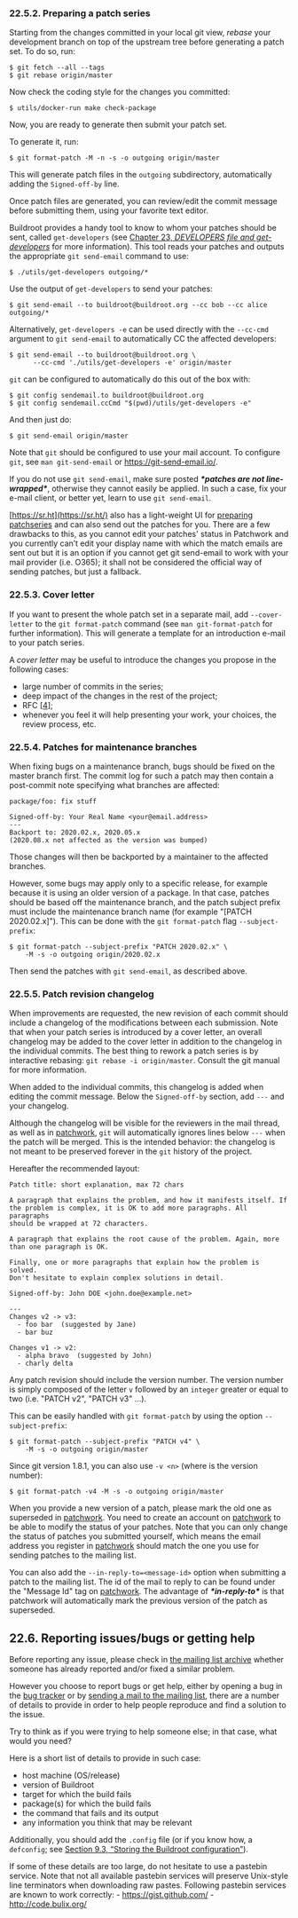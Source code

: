 ### 22.5.2. Preparing a patch series

Starting from the changes committed in your local git view, *rebase* your development branch on top of the upstream tree before generating a patch set. To do so, run:

```
$ git fetch --all --tags
$ git rebase origin/master
```

Now check the coding style for the changes you committed:

```
$ utils/docker-run make check-package
```

Now, you are ready to generate then submit your patch set.

To generate it, run:

```
$ git format-patch -M -n -s -o outgoing origin/master
```

This will generate patch files in the `outgoing` subdirectory, automatically adding the `Signed-off-by` line.

Once patch files are generated, you can review/edit the commit message before submitting them, using your favorite text editor.

Buildroot provides a handy tool to know to whom your patches should be sent, called `get-developers` (see [Chapter 23, *DEVELOPERS file and get-developers*](https://buildroot.org/downloads/manual/manual.html#DEVELOPERS) for more information). This tool reads your patches and outputs the appropriate `git send-email` command to use:

```
$ ./utils/get-developers outgoing/*
```

Use the output of `get-developers` to send your patches:

```
$ git send-email --to buildroot@buildroot.org --cc bob --cc alice outgoing/*
```

Alternatively, `get-developers -e` can be used directly with the `--cc-cmd` argument to `git send-email` to automatically CC the affected developers:

```
$ git send-email --to buildroot@buildroot.org \
      --cc-cmd './utils/get-developers -e' origin/master
```

`git` can be configured to automatically do this out of the box with:

```
$ git config sendemail.to buildroot@buildroot.org
$ git config sendemail.ccCmd "$(pwd)/utils/get-developers -e"
```

And then just do:

```
$ git send-email origin/master
```

Note that `git` should be configured to use your mail account. To configure `git`, see `man git-send-email` or https://git-send-email.io/.

If you do not use `git send-email`, make sure posted ***\*patches are not line-wrapped\****, otherwise they cannot easily be applied. In such a case, fix your e-mail client, or better yet, learn to use `git send-email`.

[https://sr.ht](https://sr.ht/) also has a light-weight UI for [preparing patchseries](https://man.sr.ht/git.sr.ht/#sending-patches-upstream) and can also send out the patches for you. There are a few drawbacks to this, as you cannot edit your patches' status in Patchwork and you currently can’t edit your display name with which the match emails are sent out but it is an option if you cannot get git send-email to work with your mail provider (i.e. O365); it shall not be considered the official way of sending patches, but just a fallback.

### 22.5.3. Cover letter

If you want to present the whole patch set in a separate mail, add `--cover-letter` to the `git format-patch` command (see `man git-format-patch` for further information). This will generate a template for an introduction e-mail to your patch series.

A *cover letter* may be useful to introduce the changes you propose in the following cases:

- large number of commits in the series;
- deep impact of the changes in the rest of the project;
- RFC [[4\]](https://buildroot.org/downloads/manual/manual.html#ftn.idm6107);
- whenever you feel it will help presenting your work, your choices, the review process, etc.

### 22.5.4. Patches for maintenance branches

When fixing bugs on a maintenance branch, bugs should be fixed on the master branch first. The commit log for such a patch may then contain a post-commit note specifying what branches are affected:

```
package/foo: fix stuff

Signed-off-by: Your Real Name <your@email.address>
---
Backport to: 2020.02.x, 2020.05.x
(2020.08.x not affected as the version was bumped)
```

Those changes will then be backported by a maintainer to the affected branches.

However, some bugs may apply only to a specific release, for example because it is using an older version of a package. In that case, patches should be based off the maintenance branch, and the patch subject prefix must include the maintenance branch name (for example "[PATCH 2020.02.x]"). This can be done with the `git format-patch` flag `--subject-prefix`:

```
$ git format-patch --subject-prefix "PATCH 2020.02.x" \
    -M -s -o outgoing origin/2020.02.x
```

Then send the patches with `git send-email`, as described above.

### 22.5.5. Patch revision changelog

When improvements are requested, the new revision of each commit should include a changelog of the modifications between each submission. Note that when your patch series is introduced by a cover letter, an overall changelog may be added to the cover letter in addition to the changelog in the individual commits. The best thing to rework a patch series is by interactive rebasing: `git rebase -i origin/master`. Consult the git manual for more information.

When added to the individual commits, this changelog is added when editing the commit message. Below the `Signed-off-by` section, add `---` and your changelog.

Although the changelog will be visible for the reviewers in the mail thread, as well as in [patchwork](https://patchwork.ozlabs.org/project/buildroot/list/), `git` will automatically ignores lines below `---` when the patch will be merged. This is the intended behavior: the changelog is not meant to be preserved forever in the `git` history of the project.

Hereafter the recommended layout:

```
Patch title: short explanation, max 72 chars

A paragraph that explains the problem, and how it manifests itself. If
the problem is complex, it is OK to add more paragraphs. All paragraphs
should be wrapped at 72 characters.

A paragraph that explains the root cause of the problem. Again, more
than one paragraph is OK.

Finally, one or more paragraphs that explain how the problem is solved.
Don't hesitate to explain complex solutions in detail.

Signed-off-by: John DOE <john.doe@example.net>

---
Changes v2 -> v3:
  - foo bar  (suggested by Jane)
  - bar buz

Changes v1 -> v2:
  - alpha bravo  (suggested by John)
  - charly delta
```

Any patch revision should include the version number. The version number is simply composed of the letter `v` followed by an `integer` greater or equal to two (i.e. "PATCH v2", "PATCH v3" …).

This can be easily handled with `git format-patch` by using the option `--subject-prefix`:

```
$ git format-patch --subject-prefix "PATCH v4" \
    -M -s -o outgoing origin/master
```

Since git version 1.8.1, you can also use `-v <n>` (where <n> is the version number):

```
$ git format-patch -v4 -M -s -o outgoing origin/master
```

When you provide a new version of a patch, please mark the old one as superseded in [patchwork](https://patchwork.ozlabs.org/project/buildroot/list/). You need to create an account on [patchwork](https://patchwork.ozlabs.org/project/buildroot/list/) to be able to modify the status of your patches. Note that you can only change the status of patches you submitted yourself, which means the email address you register in [patchwork](https://patchwork.ozlabs.org/project/buildroot/list/) should match the one you use for sending patches to the mailing list.

You can also add the `--in-reply-to=<message-id>` option when submitting a patch to the mailing list. The id of the mail to reply to can be found under the "Message Id" tag on [patchwork](https://patchwork.ozlabs.org/project/buildroot/list/). The advantage of ***\*in-reply-to\**** is that patchwork will automatically mark the previous version of the patch as superseded.

## 22.6. Reporting issues/bugs or getting help

Before reporting any issue, please check in [the mailing list archive](https://buildroot.org/downloads/manual/manual.html#community-resources) whether someone has already reported and/or fixed a similar problem.

However you choose to report bugs or get help, either by opening a bug in the [bug tracker](https://buildroot.org/downloads/manual/manual.html#community-resources) or by [sending a mail to the mailing list](https://buildroot.org/downloads/manual/manual.html#community-resources), there are a number of details to provide in order to help people reproduce and find a solution to the issue.

Try to think as if you were trying to help someone else; in that case, what would you need?

Here is a short list of details to provide in such case:

- host machine (OS/release)
- version of Buildroot
- target for which the build fails
- package(s) for which the build fails
- the command that fails and its output
- any information you think that may be relevant

Additionally, you should add the `.config` file (or if you know how, a `defconfig`; see [Section 9.3, “Storing the Buildroot configuration”](https://buildroot.org/downloads/manual/manual.html#customize-store-buildroot-config)).

If some of these details are too large, do not hesitate to use a pastebin service. Note that not all available pastebin services will preserve Unix-style line terminators when downloading raw pastes. Following pastebin services are known to work correctly: - https://gist.github.com/ - http://code.bulix.org/


